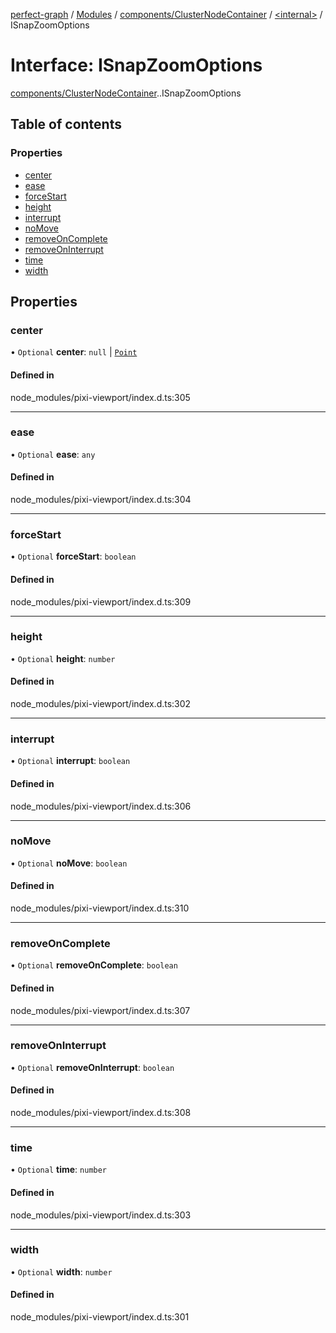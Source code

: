 [perfect-graph](../README.md) / [Modules](../modules.md) / [components/ClusterNodeContainer](../modules/components_ClusterNodeContainer.md) / [<internal\>](../modules/components_ClusterNodeContainer._internal_.md) / ISnapZoomOptions

# Interface: ISnapZoomOptions

[components/ClusterNodeContainer](../modules/components_ClusterNodeContainer.md).[<internal>](../modules/components_ClusterNodeContainer._internal_.md).ISnapZoomOptions

## Table of contents

### Properties

- [center](components_ClusterNodeContainer._internal_.ISnapZoomOptions.md#center)
- [ease](components_ClusterNodeContainer._internal_.ISnapZoomOptions.md#ease)
- [forceStart](components_ClusterNodeContainer._internal_.ISnapZoomOptions.md#forcestart)
- [height](components_ClusterNodeContainer._internal_.ISnapZoomOptions.md#height)
- [interrupt](components_ClusterNodeContainer._internal_.ISnapZoomOptions.md#interrupt)
- [noMove](components_ClusterNodeContainer._internal_.ISnapZoomOptions.md#nomove)
- [removeOnComplete](components_ClusterNodeContainer._internal_.ISnapZoomOptions.md#removeoncomplete)
- [removeOnInterrupt](components_ClusterNodeContainer._internal_.ISnapZoomOptions.md#removeoninterrupt)
- [time](components_ClusterNodeContainer._internal_.ISnapZoomOptions.md#time)
- [width](components_ClusterNodeContainer._internal_.ISnapZoomOptions.md#width)

## Properties

### center

• `Optional` **center**: ``null`` \| [`Point`](../classes/components_ClusterNodeContainer._internal_.Point.md)

#### Defined in

node_modules/pixi-viewport/index.d.ts:305

___

### ease

• `Optional` **ease**: `any`

#### Defined in

node_modules/pixi-viewport/index.d.ts:304

___

### forceStart

• `Optional` **forceStart**: `boolean`

#### Defined in

node_modules/pixi-viewport/index.d.ts:309

___

### height

• `Optional` **height**: `number`

#### Defined in

node_modules/pixi-viewport/index.d.ts:302

___

### interrupt

• `Optional` **interrupt**: `boolean`

#### Defined in

node_modules/pixi-viewport/index.d.ts:306

___

### noMove

• `Optional` **noMove**: `boolean`

#### Defined in

node_modules/pixi-viewport/index.d.ts:310

___

### removeOnComplete

• `Optional` **removeOnComplete**: `boolean`

#### Defined in

node_modules/pixi-viewport/index.d.ts:307

___

### removeOnInterrupt

• `Optional` **removeOnInterrupt**: `boolean`

#### Defined in

node_modules/pixi-viewport/index.d.ts:308

___

### time

• `Optional` **time**: `number`

#### Defined in

node_modules/pixi-viewport/index.d.ts:303

___

### width

• `Optional` **width**: `number`

#### Defined in

node_modules/pixi-viewport/index.d.ts:301

